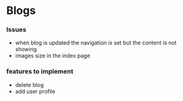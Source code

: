 # Blogs

### Issues

- when blog is updated the navigation is set but the content is not showing
- images size in the index page

### features to implement

- delete blog
- add user profile
